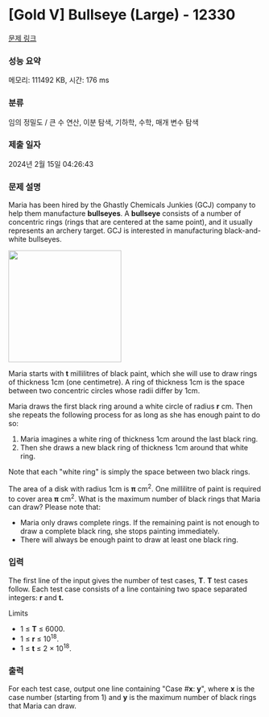 # [Gold V] Bullseye (Large) - 12330 

[문제 링크](https://www.acmicpc.net/problem/12330) 

### 성능 요약

메모리: 111492 KB, 시간: 176 ms

### 분류

임의 정밀도 / 큰 수 연산, 이분 탐색, 기하학, 수학, 매개 변수 탐색

### 제출 일자

2024년 2월 15일 04:26:43

### 문제 설명

<p>Maria has been hired by the Ghastly Chemicals Junkies (GCJ) company to help them manufacture <strong>bullseyes</strong>. A <strong>bullseye</strong> consists of a number of concentric rings (rings that are centered at the same point), and it usually represents an archery target. GCJ is interested in manufacturing black-and-white bullseyes. </p>

<p><img alt="" src="https://onlinejudgeimages.s3.amazonaws.com/problem/12329/images-53.png" style="height:222px; width:224px"></p>

<p>Maria starts with <strong>t</strong> millilitres of black paint, which she will use to draw rings of thickness 1cm (one centimetre). A ring of thickness 1cm is the space between two concentric circles whose radii differ by 1cm.</p>

<p>Maria draws the first black ring around a white circle of radius <strong>r</strong> cm. Then she repeats the following process for as long as she has enough paint to do so:</p>

<ol>
	<li>Maria imagines a white ring of thickness 1cm around the last black ring.</li>
	<li>Then she draws a new black ring of thickness 1cm around that white ring.</li>
</ol>

<p>Note that each "white ring" is simply the space between two black rings.</p>

<p>The area of a disk with radius 1cm is <strong>π</strong> cm<sup>2</sup>. One millilitre of paint is required to cover area <strong>π</strong> cm<sup>2</sup>. What is the maximum number of black rings that Maria can draw? Please note that:</p>

<ul>
	<li>Maria only draws complete rings. If the remaining paint is not enough to draw a complete black ring, she stops painting immediately.</li>
	<li>There will always be enough paint to draw at least one black ring.</li>
</ul>

### 입력 

 <p>The first line of the input gives the number of test cases, <strong>T</strong>. <strong>T</strong> test cases follow. Each test case consists of a line containing two space separated integers: <strong>r</strong> and <strong>t.</strong></p>

<p>Limits</p>

<ul>
	<li>1 ≤ <strong>T</strong> ≤ 6000.</li>
	<li>1 ≤ <strong>r</strong> ≤ 10<sup>18</sup>.</li>
	<li>1 ≤ <strong>t</strong> ≤ 2 × 10<sup>18</sup>.</li>
</ul>

### 출력 

 <p>For each test case, output one line containing "Case #<strong>x</strong>: <strong>y</strong>", where <strong>x</strong> is the case number (starting from 1) and <strong>y</strong> is the maximum number of black rings that Maria can draw.</p>

